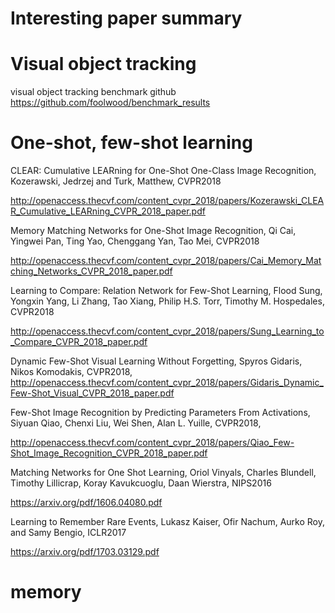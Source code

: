 # Interesting paper summary

# Visual object tracking
visual object tracking benchmark github
https://github.com/foolwood/benchmark_results


# One-shot, few-shot learning
CLEAR: Cumulative LEARning for One-Shot One-Class Image Recognition, Kozerawski, Jedrzej and Turk, Matthew, CVPR2018

http://openaccess.thecvf.com/content_cvpr_2018/papers/Kozerawski_CLEAR_Cumulative_LEARning_CVPR_2018_paper.pdf


Memory Matching Networks for One-Shot Image Recognition, Qi Cai, Yingwei Pan, Ting Yao, Chenggang Yan, Tao Mei, CVPR2018

http://openaccess.thecvf.com/content_cvpr_2018/papers/Cai_Memory_Matching_Networks_CVPR_2018_paper.pdf


Learning to Compare: Relation Network for Few-Shot Learning, Flood Sung, Yongxin Yang, Li Zhang, Tao Xiang, Philip H.S. Torr, Timothy M. Hospedales, CVPR2018

http://openaccess.thecvf.com/content_cvpr_2018/papers/Sung_Learning_to_Compare_CVPR_2018_paper.pdf


Dynamic Few-Shot Visual Learning Without Forgetting, Spyros Gidaris, Nikos Komodakis, CVPR2018, 
http://openaccess.thecvf.com/content_cvpr_2018/papers/Gidaris_Dynamic_Few-Shot_Visual_CVPR_2018_paper.pdf


Few-Shot Image Recognition by Predicting Parameters From Activations, Siyuan Qiao, Chenxi Liu, Wei Shen, Alan L. Yuille, CVPR2018, 

http://openaccess.thecvf.com/content_cvpr_2018/papers/Qiao_Few-Shot_Image_Recognition_CVPR_2018_paper.pdf


Matching Networks for One Shot Learning, Oriol Vinyals, Charles Blundell, Timothy Lillicrap, Koray Kavukcuoglu, Daan Wierstra, NIPS2016

https://arxiv.org/pdf/1606.04080.pdf


Learning to Remember Rare Events, Lukasz Kaiser, Ofir Nachum, Aurko Roy, and Samy Bengio, ICLR2017

https://arxiv.org/pdf/1703.03129.pdf


# memory

